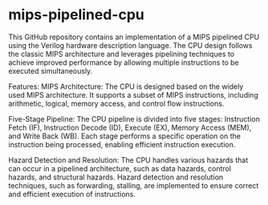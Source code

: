 # mips-pipelined-cpu
This GitHub repository contains an implementation of a MIPS pipelined CPU using the Verilog hardware description language. 
The CPU design follows the classic MIPS architecture and leverages pipelining techniques to achieve improved performance by allowing multiple instructions to be executed simultaneously.

Features:
MIPS Architecture: The CPU is designed based on the widely used MIPS architecture. It supports a subset of MIPS instructions, including arithmetic, logical, memory access, and control flow instructions.

Five-Stage Pipeline: The CPU pipeline is divided into five stages: Instruction Fetch (IF), Instruction Decode (ID), Execute (EX), Memory Access (MEM), and Write Back (WB). Each stage performs a specific operation on the instruction being processed, enabling efficient instruction execution.

Hazard Detection and Resolution: The CPU handles various hazards that can occur in a pipelined architecture, such as data hazards, control hazards, and structural hazards. Hazard detection and resolution techniques, such as forwarding, stalling, are implemented to ensure correct and efficient execution of instructions.
